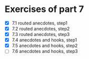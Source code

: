 # Exercises of part 7

- [x] 7.1 routed anecdotes, step1
- [x] 7.2 routed anecdotes, step2
- [x] 7.3 routed anecdotes, step3
- [x] 7.4 anecdotes and hooks, step1
- [x] 7.5 anecdotes and hooks, step2
- [ ] 7.6 anecdotes and hooks, step3